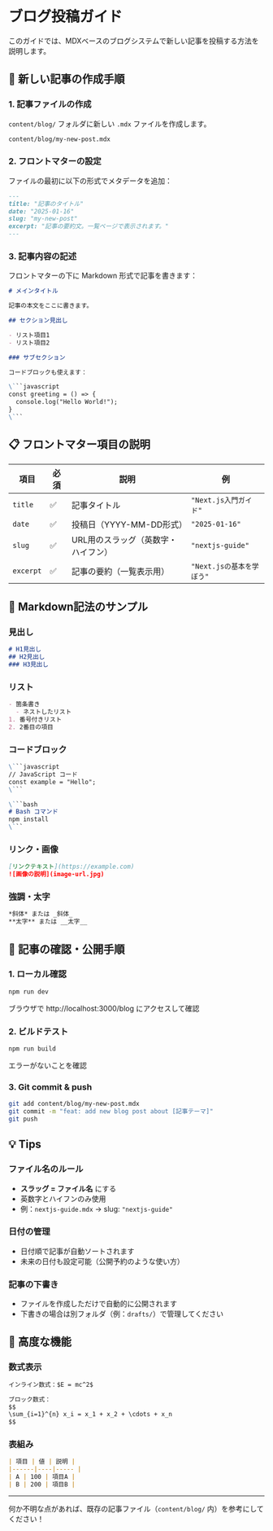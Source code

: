 # ブログ投稿ガイド

このガイドでは、MDXベースのブログシステムで新しい記事を投稿する方法を説明します。

## 📝 新しい記事の作成手順

### 1. 記事ファイルの作成
`content/blog/` フォルダに新しい `.mdx` ファイルを作成します。

```bash
content/blog/my-new-post.mdx
```

### 2. フロントマターの設定
ファイルの最初に以下の形式でメタデータを追加：

```markdown
---
title: "記事のタイトル"
date: "2025-01-16"
slug: "my-new-post"
excerpt: "記事の要約文。一覧ページで表示されます。"
---
```

### 3. 記事内容の記述
フロントマターの下に Markdown 形式で記事を書きます：

```markdown
# メインタイトル

記事の本文をここに書きます。

## セクション見出し

- リスト項目1
- リスト項目2

### サブセクション

コードブロックも使えます：

\```javascript
const greeting = () => {
  console.log("Hello World!");
}
\```
```

## 📋 フロントマター項目の説明

| 項目 | 必須 | 説明 | 例 |
|------|------|------|-----|
| `title` | ✅ | 記事タイトル | `"Next.js入門ガイド"` |
| `date` | ✅ | 投稿日（YYYY-MM-DD形式） | `"2025-01-16"` |
| `slug` | ✅ | URL用のスラッグ（英数字・ハイフン） | `"nextjs-guide"` |
| `excerpt` | ✅ | 記事の要約（一覧表示用） | `"Next.jsの基本を学ぼう"` |

## 🎨 Markdown記法のサンプル

### 見出し
```markdown
# H1見出し
## H2見出し
### H3見出し
```

### リスト
```markdown
- 箇条書き
  - ネストしたリスト
1. 番号付きリスト
2. 2番目の項目
```

### コードブロック
```markdown
\```javascript
// JavaScript コード
const example = "Hello";
\```

\```bash
# Bash コマンド
npm install
\```
```

### リンク・画像
```markdown
[リンクテキスト](https://example.com)
![画像の説明](image-url.jpg)
```

### 強調・太字
```markdown
*斜体* または _斜体_
**太字** または __太字__
```

## 📱 記事の確認・公開手順

### 1. ローカル確認
```bash
npm run dev
```
ブラウザで http://localhost:3000/blog にアクセスして確認

### 2. ビルドテスト
```bash
npm run build
```
エラーがないことを確認

### 3. Git commit & push
```bash
git add content/blog/my-new-post.mdx
git commit -m "feat: add new blog post about [記事テーマ]"
git push
```

## 💡 Tips

### ファイル名のルール
- **スラッグ = ファイル名** にする
- 英数字とハイフンのみ使用
- 例：`nextjs-guide.mdx` → slug: `"nextjs-guide"`

### 日付の管理
- 日付順で記事が自動ソートされます
- 未来の日付も設定可能（公開予約のような使い方）

### 記事の下書き
- ファイルを作成しただけで自動的に公開されます
- 下書きの場合は別フォルダ（例：`drafts/`）で管理してください

## 🔧 高度な機能

### 数式表示
```markdown
インライン数式：$E = mc^2$

ブロック数式：
$$
\sum_{i=1}^{n} x_i = x_1 + x_2 + \cdots + x_n
$$
```

### 表組み
```markdown
| 項目 | 値 | 説明 |
|------|----|----- |
| A | 100 | 項目A |
| B | 200 | 項目B |
```

---

何か不明な点があれば、既存の記事ファイル（`content/blog/` 内）を参考にしてください！